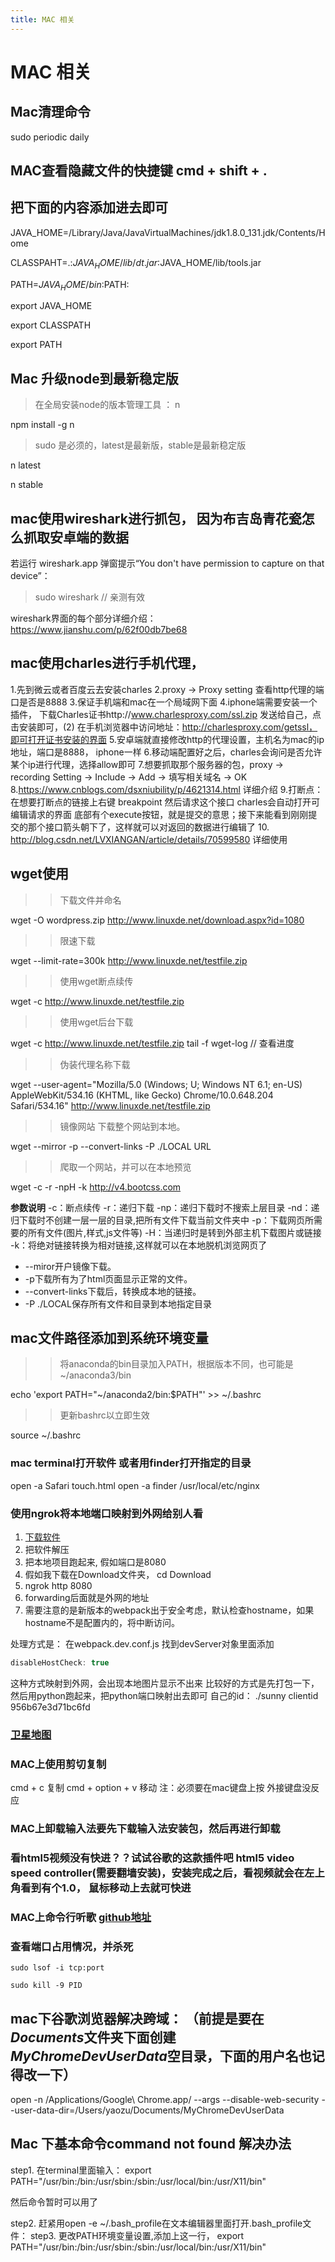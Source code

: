 ```yaml
---
title: MAC 相关
---
```

# MAC 相关

## Mac清理命令

  sudo periodic daily

## MAC查看隐藏文件的快捷键 cmd + shift + .

## 把下面的内容添加进去即可

JAVA_HOME=/Library/Java/JavaVirtualMachines/jdk1.8.0_131.jdk/Contents/Home

CLASSPAHT=.:$JAVA_HOME/lib/dt.jar:$JAVA_HOME/lib/tools.jar

PATH=$JAVA_HOME/bin:$PATH:

export JAVA_HOME

export CLASSPATH

export PATH

## Mac 升级node到最新稳定版

> 在全局安装node的版本管理工具  ： n

  npm install -g n

> sudo 是必须的，latest是最新版，stable是最新稳定版

  n latest

  n stable

## mac使用wireshark进行抓包， 因为布吉岛青花瓷怎么抓取安卓端的数据

若运行 wireshark.app 弹窗提示“You don't have permission to capture on that device”：
> sudo wireshark    // 亲测有效

wireshark界面的每个部分详细介绍： https://www.jianshu.com/p/62f00db7be68

## mac使用charles进行手机代理，

1.先到微云或者百度云去安装charles
2.proxy -> Proxy setting 查看http代理的端口是否是8888
3.保证手机端和mac在一个局域网下面
4.iphone端需要安装一个插件， 下载Charles证书http://www.charlesproxy.com/ssl.zip 发送给自己，点击安装即可，(2) 在手机浏览器中访问地址：http://charlesproxy.com/getssl，即可打开证书安装的界面
5.安卓端就直接修改http的代理设置，主机名为mac的ip地址，端口是8888， iphone一样
6.移动端配置好之后，charles会询问是否允许某个ip进行代理，选择allow即可
7.想要抓取那个服务器的包，proxy -> recording Setting -> Include -> Add -> 填写相关域名 -> OK
8.https://www.cnblogs.com/dsxniubility/p/4621314.html 详细介绍
9.打断点： 在想要打断点的链接上右键  breakpoint 然后请求这个接口 charles会自动打开可编辑请求的界面  底部有个execute按钮，就是提交的意思；接下来能看到刚刚提交的那个接口箭头朝下了，这样就可以对返回的数据进行编辑了
10.  http://blog.csdn.net/LVXIANGAN/article/details/70599580 详细使用

## wget使用

>> 下载文件并命名

  wget -O wordpress.zip http://www.linuxde.net/download.aspx?id=1080

>> 限速下载

  wget --limit-rate=300k http://www.linuxde.net/testfile.zip

>> 使用wget断点续传

  wget -c http://www.linuxde.net/testfile.zip

>> 使用wget后台下载

  wget -c http://www.linuxde.net/testfile.zip
  tail -f wget-log    // 查看进度

>> 伪装代理名称下载

  wget --user-agent="Mozilla/5.0 (Windows; U; Windows NT 6.1; en-US) AppleWebKit/534.16 (KHTML, like Gecko) Chrome/10.0.648.204 Safari/534.16" http://www.linuxde.net/testfile.zip

>> 镜像网站  下载整个网站到本地。

  wget --mirror -p --convert-links -P ./LOCAL URL

>> 爬取一个网站，并可以在本地预览

  wget -c -r -npH -k http://v4.bootcss.com

**参数说明**
-c：断点续传 
-r：递归下载 
-np：递归下载时不搜索上层目录 
-nd：递归下载时不创建一层一层的目录,把所有文件下载当前文件夹中 
-p：下载网页所需要的所有文件(图片,样式,js文件等) 
-H：当递归时是转到外部主机下载图片或链接 
-k：将绝对链接转换为相对链接,这样就可以在本地脱机浏览网页了

* --miror开户镜像下载。
* -p下载所有为了html页面显示正常的文件。
* --convert-links下载后，转换成本地的链接。
* -P ./LOCAL保存所有文件和目录到本地指定目录

## mac文件路径添加到系统环境变量

>> 将anaconda的bin目录加入PATH，根据版本不同，也可能是~/anaconda3/bin

  echo 'export PATH="~/anaconda2/bin:$PATH"' >> ~/.bashrc

>> 更新bashrc以立即生效

  source ~/.bashrc  

### mac terminal打开软件 或者用finder打开指定的目录

  open -a Safari touch.html
  open -a finder /usr/local/etc/nginx

### 使用ngrok将本地端口映射到外网给别人看

1. [下载软件](https://ngrok.com/download)
2. 把软件解压
3. 把本地项目跑起来, 假如端口是8080
4. 假如我下载在Download文件夹， cd Download
5. ngrok http 8080
6. forwarding后面就是外网的地址
7. 需要注意的是新版本的webpack出于安全考虑，默认检查hostname，如果hostname不是配置内的，将中断访问。
  
处理方式是： 在webpack.dev.conf.js 找到devServer对象里面添加

```js
disableHostCheck: true
```

这种方式映射到外网，会出现本地图片显示不出来
比较好的方式是先打包一下，然后用python跑起来，把python端口映射出去即可
自己的id： ./sunny clientid 956b67e3d71bc6fd

### [卫星地图](http://www.265.me/)

### MAC上使用剪切复制

  cmd + c 复制
  cmd + option + v 移动   注：必须要在mac键盘上按   外接键盘没反应

### MAC上卸载输入法要先下载输入法安装包，然后再进行卸载

### 看html5视频没有快进？？试试谷歌的这款插件吧 html5 video speed controller(需要翻墙安装)，安装完成之后，看视频就会在左上角看到有个1.0， 鼠标移动上去就可快进

### MAC上命令行听歌 [github地址](https://github.com/darknessomi/musicbox)

### 查看端口占用情况，并杀死
```code
sudo lsof -i tcp:port

sudo kill -9 PID
```

## mac下谷歌浏览器解决跨域： （前提是要在*Documents*文件夹下面创建*MyChromeDevUserData*空目录，**下面的用户名也记得改一下**）
  open -n /Applications/Google\ Chrome.app/ --args --disable-web-security  --user-data-dir=/Users/yaozu/Documents/MyChromeDevUserData 

## Mac 下基本命令command not found 解决办法
step1.
在terminal里面输入：
export PATH="/usr/bin:/bin:/usr/sbin:/sbin:/usr/local/bin:/usr/X11/bin"

然后命令暂时可以用了

step2.
赶紧用open -e ~/.bash_profile在文本编辑器里面打开.bash_profile文件：
step3.
更改PATH环境变量设置,添加上这一行，
export PATH="/usr/bin:/bin:/usr/sbin:/sbin:/usr/local/bin:/usr/X11/bin"